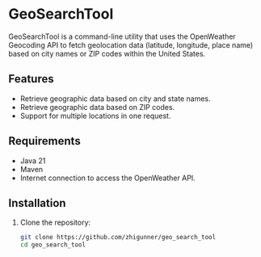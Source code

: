 # GeoSearchTool

GeoSearchTool is a command-line utility that uses the OpenWeather Geocoding API to fetch geolocation data (latitude, longitude, place name) based on city names or ZIP codes within the United States.

## Features
- Retrieve geographic data based on city and state names.
- Retrieve geographic data based on ZIP codes.
- Support for multiple locations in one request.

## Requirements
- Java 21
- Maven
- Internet connection to access the OpenWeather API.

## Installation
1. Clone the repository:
   ```bash
   git clone https://github.com/zhigunner/geo_search_tool
   cd geo_search_tool